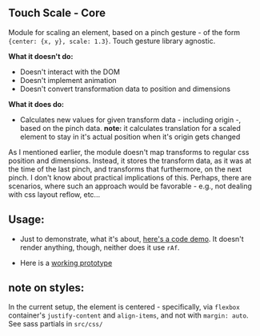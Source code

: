 ## Touch Scale - **Core**
Module for scaling an element, based on a pinch gesture - of the form `{center: {x, y}, scale: 1.3}`. Touch gesture library agnostic.

**What it doesn't do:**
  * Doesn't interact with the DOM
  * Doesn't implement animation
  * Doesn't convert transformation data to position and dimensions

**What it does do:**
  * Calculates new values for given transform data - including origin -, based on the pinch data. **note:** it calculates translation for a scaled element to stay in it's actual position when it's origin gets changed

As I mentioned earlier, the module doesn't map transforms to regular css position and dimensions. Instead, it stores the transform data, as it was at the time of the last pinch, and transforms that furthermore, on the next pinch. I don't know about practical implications of this. Perhaps, there are scenarios, where such an approach would be favorable - e.g., not dealing with css layout reflow, etc...

## Usage:
  * Just to demonstrate, what it's about, [here's a code demo](https://github.com/spti/scale-core/blob/master/usage.md). It doesn't render anything, though, neither does it use `rAf`.

  * Here is a [working prototype]()

## note on styles:
  In the current setup, the element is centered - specifically, via `flexbox` container's `justify-content` and `align-items`, and not with `margin: auto`. See sass partials in `src/css/`
